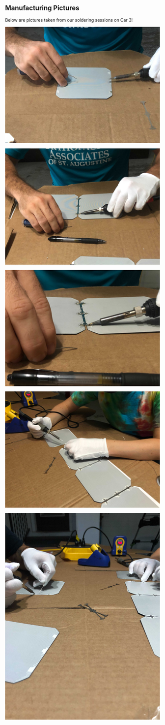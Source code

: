Manufacturing Pictures
---
Below are pictures taken from our soldering sessions on Car 3!  


![Placing dots of solder on solder pads as the base](Car_3_Media/Car3_Soldering1.jpg) 


![Connecting 2 cells with an interconnect tab](Car_3_Media/Car3_Soldering2.jpg) 


![Close-Up of interconnect tab connection](Car_3_Media/Car3_Soldering3.jpg) 


![Building a module cell-by-cell](Car_3_Media/Car3_Soldering4.jpg)


![Soldering is best when working with friends](Car_3_Media/Car3_Soldering5.jpg) 
